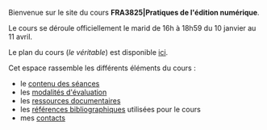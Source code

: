 
Bienvenue sur le site du cours **FRA3825|Pratiques de l'édition numérique**. 

Le cours se déroule officiellement le marid de 16h à 18h59 du 10 janvier au 11 avril. 

Le plan du cours (*le véritable*) est disponible [ici](https://mmellet.github.io/FRA3825_2023/FRA3825_2023.pdf).

Cet espace rassemble les différents éléments du cours : 

- le [contenu des séances](seances)
- les [modalités d'évaluation](modalites)
- les [ressources documentaires](documentation)
- les [références bibliographiques](https://www.zotero.org/groups/4823133/fra3825-2023) utilisées pour le cours
- mes [contacts](contact)

<!--Il vous est possible d'imprimer le contenu des pages en cliquant sur "print".--> 